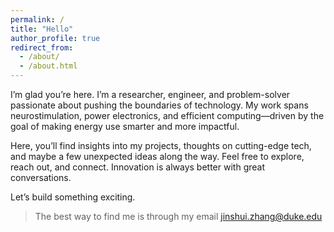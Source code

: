 ```yaml
---
permalink: /
title: "Hello"
author_profile: true
redirect_from: 
  - /about/
  - /about.html
---
```


I’m glad you’re here. I’m a researcher, engineer, and problem-solver passionate about pushing the boundaries of technology. My work spans neurostimulation, power electronics, and efficient computing—driven by the goal of making energy use smarter and more impactful.

Here, you’ll find insights into my projects, thoughts on cutting-edge tech, and maybe a few unexpected ideas along the way. Feel free to explore, reach out, and connect. Innovation is always better with great conversations.

Let’s build something exciting.

> The best way to find me is through my email jinshui.zhang@duke.edu 
